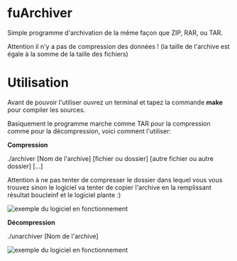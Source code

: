 # fuArchiver 
Simple programme d'archivation de la même façon que ZIP, RAR, ou TAR.

Attention il n'y a pas de compression des données ! (la taille de l'archive est égale à la somme de la taille des fichiers)

# Utilisation
Avant de pouvoir l'utiliser ouvrez un terminal et tapez la commande **make** pour compiler les sources.

Basiquement le programme marche comme TAR pour la compression comme pour la décompression, voici comment l'utiliser:

**Compression**

./archiver [Nom de l'archive] [fichier ou dossier] [autre fichier ou autre dossier] [...]

Attention à ne pas tenter de compresser le dossier dans lequel vous vous trouvez sinon le logiciel va tenter de copier l'archive en la remplissant résultat boucleinf et le logiciel plante :)

![exemple du logiciel en fonctionnement](https://image.prntscr.com/image/us70p62JSXuP_tPmvryt_g.png)

**Décompression**

./unarchiver [Nom de l'archive]

![exemple du logiciel en fonctionnement](https://image.prntscr.com/image/2_lfd2BfSQioId7_L8q6rQ.png)
